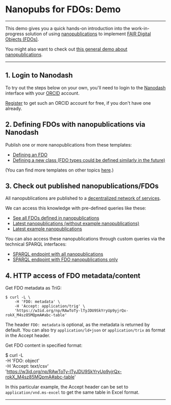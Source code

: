 # Nanopubs for FDOs: Demo

---

This demo gives you a quick hands-on introduction into the work-in-progress solution of using [nanopublications](https://nanopub.net) to implement [FAIR Digital Objects (FDOs)](https://fairdo.org/).

You might also want to check out [this general demo about nanopublications](.).

--- 

## 1. Login to Nanodash

To try out the steps below on your own, you'll need to login to the [Nanodash](https://nanodash.knowledgepixels.com/) interface with your [ORCID](https://orcid.org/) account.

[Register](https://orcid.org/register) to get such an ORCID account for free, if you don't have one already.


## 2. Defining FDOs with nanopublications via Nanodash

Publish one or more nanopublications from these templates:

- [Defining an FDO](https://nanodash.knowledgepixels.com/publish?template=https://w3id.org/np/RAei7xbeufZtrwog4_xImDCX5wrSZspYKZeUIx_EComBw&template-version=latest)
- [Defining a new class (FDO types could be defined similarly in the future)](https://nanodash.knowledgepixels.com/publish?template=https://w3id.org/np/RAxfD9wQMHU4DmWta5uRpo723ZgKpizglley4gtcxG0hg&template-version=latest)

(You can find more templates on other topics [here](https://nanodash.knowledgepixels.com/publish).)


## 3. Check out published nanopublications/FDOs

All nanopublications are published to a [decentralized network of services](https://monitor.knowledgepixels.com/).

We can access this knowledge with pre-defined queries like these:

- [See all FDOs defined in nanopublications](https://nanodash.knowledgepixels.com/resulttable?query=RAZgtM7Kzb0aTBlH4coOzlfgzBOoofqROCIMZTW3KliLQ/get-fdos)
- [Latest nanopublications (without example nanopublications)](https://nanodash.knowledgepixels.com/resulttable?query=RAAq7D8hWYXL-XTflG1u19maDe7nSJy6Iun5wa_KadOqg/get-latest-nanopubs)
- [Latest example nanopublications](https://nanodash.knowledgepixels.com/resulttable?query=RAlmS9Sp0Cjxv6vyiJff6TWWqNfJXj7LmkdoLNy6ZSeJ8/get-latest-example-nanopubs)

You can also access these nanopublications through custom queries via the technical SPARQL interfaces:

- [SPARQL endpoint with all nanopublications](https://query.knowledgepixels.com/tools/full/yasgui.html)
- [SPARQL endpoint with FDO nanopublications only](https://query.knowledgepixels.com/tools/type/f82fa5e467e6ba40c5d14402c3590f2ad8ed9a13e982133ab26ef1a889b34ebd/yasgui.html)

## 4. HTTP access of FDO metadata/content

Get FDO metadata as TriG:

    $ curl -L \
        -H 'FDO: metadata' \
        -H 'Accept: application/trig' \
        'https://w3id.org/np/RAwToTy-lTyJDU9SkYryUp9yjrQx-rokX_M4sz85MQpmA#abc-table'

The header `FDO: metadata` is optional, as the metadata is returned by default. You can also try `application/ld+json` or `application/trix` as format in the Accept header.

Get FDO content in specified format:

   $ curl -L \
       -H 'FDO: object' \
       -H 'Accept: text/csv' \
       'https://w3id.org/np/RAwToTy-lTyJDU9SkYryUp9yjrQx-rokX_M4sz85MQpmA#abc-table'

In this particular example, the Accept header can be set to `application/vnd.ms-excel` to get the same table in Excel format.

---
